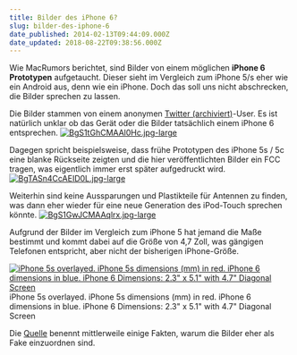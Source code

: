 ```yaml
---
title: Bilder des iPhone 6?
slug: bilder-des-iphone-6
date_published: 2014-02-13T09:44:09.000Z
date_updated: 2018-08-22T09:38:56.000Z
---
```


Wie MacRumors berichtet, sind Bilder von einem möglichen **iPhone 6 Prototypen** aufgetaucht. Dieser sieht im Vergleich zum iPhone 5/s eher wie ein Android aus, denn wie ein iPhone. Doch das soll uns nicht abschrecken, die Bilder sprechen zu lassen. 

Die Bilder stammen von einem anonymen [Twitter (archiviert)](http://web.archive.org/web/20140214095343/https://twitter.com/mornray886)-User. Es ist natürlich unklar ob das Gerät oder die Bilder tatsächlich einem iPhone 6 entsprechen.
[![BgS1tGhCMAAl0Hc.jpg-large](//picdump.thafaker.de/2014/02/BgS1tGhCMAAl0Hc.jpg-large-580x435.jpg)](http://picdump.thafaker.de/2014/02/BgS1tGhCMAAl0Hc.jpg-large.jpg)

Dagegen spricht beispielsweise, dass frühe Prototypen des iPhone 5s / 5c eine blanke Rückseite zeigten und die hier veröffentlichten Bilder ein FCC tragen, was eigentlich immer erst später aufgedruckt wird.
[![BgTASn4CcAEID0L.jpg-large](//picdump.thafaker.de/2014/02/BgTASn4CcAEID0L.jpg-large-580x435.jpg)](http://picdump.thafaker.de/2014/02/BgTASn4CcAEID0L.jpg-large.jpg)

Weiterhin sind keine Aussparungen und Plastikteile für Antennen zu finden, was dann eher wieder für eine neue Generation des iPod-Touch sprechen könnte.
[![BgS1GwJCMAAqlrx.jpg-large](//picdump.thafaker.de/2014/02/BgS1GwJCMAAqlrx.jpg-large-580x435.jpg)](http://picdump.thafaker.de/2014/02/BgS1GwJCMAAqlrx.jpg-large.jpg)

Aufgrund der Bilder im Vergleich zum iPhone 5 hat jemand die Maße bestimmt und kommt dabei auf die Größe von 4,7 Zoll, was gängigen Telefonen entspricht, aber nicht der bisherigen iPhone-Größe.

[![iPhone 5s overlayed. iPhone 5s dimensions (mm) in red. iPhone 6 dimensions in blue.  iPhone 6 Dimensions: 2.3" x 5.1" with 4.7" Diagonal Screen](//picdump.thafaker.de/2014/02/iphone-6-47-580x503.jpg)](http://picdump.thafaker.de/2014/02/iphone-6-47.jpg) iPhone 5s overlayed. iPhone 5s dimensions (mm) in red. iPhone 6 dimensions in blue.
iPhone 6 Dimensions: 2.3" x 5.1" with 4.7" Diagonal Screen

Die [Quelle](http://www.macrumors.com/2014/02/12/alleged-iphone-6-prototype/) benennt mittlerweile einige Fakten, warum die Bilder eher als Fake einzuordnen sind.
